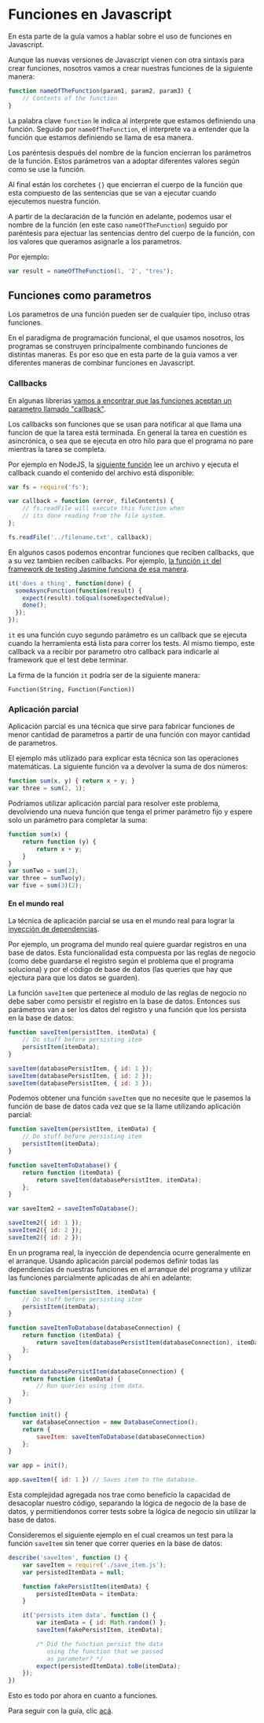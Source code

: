 # Funciones en Javascript

En esta parte de la guía vamos a hablar sobre el uso de funciones en Javascript.

Aunque las nuevas versiones de Javascript vienen con otra sintaxis para crear funciones, nosotros vamos a crear nuestras funciones de la siguiente manera:

```javascript
function nameOfTheFunction(param1, param2, param3) {
	// Contents of the function
}
```

La palabra clave `function` le indica al interprete que estamos definiendo una función. Seguido por `nameOfTheFunction`, el interprete va a entender que la función que estamos definiendo se llama de esa manera.

Los paréntesis después del nombre de la funcion encierran los parámetros de la función. Estos parámetros van a adoptar diferentes valores según como se use la función.

Al final están los corchetes `{}` que encierran el cuerpo de la función que esta compuesto de las sentencias que se van a ejecutar cuando ejecutemos nuestra función.

A partir de la declaración de la función en adelante, podemos usar el nombre de la función (en este caso `nameOfTheFunction`) seguido por paréntesis para ejectuar las sentencias dentro del cuerpo de la función, con los valores que queramos asignarle a los parametros.

Por ejemplo:

```javascript
var result = nameOfTheFunction(1, '2', "tres");
```

## Funciones como parametros

Los parametros de una función pueden ser de cualquier tipo, incluso otras funciones.

En el paradigma de programación funcional, el que usamos nosotros, los programas se construyen principalmente combinando funciones de distintas maneras. Es por eso que en esta parte de la guía vamos a ver diferentes maneras de combinar funciones en Javascript.

### Callbacks

En algunas librerias [vamos a encontrar que las funciones aceptan un parametro llamado "callback"](https://nodejs.org/api/http.html#http_request_end_data_encoding_callback).

Los callbacks son funciones que se usan para notificar al que llama una funcion de que la tarea está terminada. En general la tarea en cuestión es asincrónica, o sea que se ejecuta en otro hilo para que el programa no pare mientras la tarea se completa.

Por ejemplo en NodeJS, la [siguiente función](https://nodejs.org/api/fs.html#fs_fs_readfile_path_options_callback) lee un archivo y ejecuta el callback cuando el contenido del archivo está disponible:

```javascript
var fs = require('fs');

var callback = function (error, fileContents) {
	// fs.readFile will execute this function when
	// its done reading from the file system.
};

fs.readFile('../filename.txt', callback);
```

En algunos casos podemos encontrar funciones que reciben callbacks, que a su vez tambien reciben callbacks. Por ejemplo, [la función `it` del framework de testing Jasmine funciona de esa manera](https://jasmine.github.io/tutorials/async#callbacks).

```javascript
it('does a thing', function(done) {
  someAsyncFunction(function(result) {
    expect(result).toEqual(someExpectedValue);
    done();
  });
});
```

`it` es una función cuyo segundo parámetro es un callback que se ejecuta cuando la herramienta está lista para correr los tests. Al mismo tiempo, este callback va a recibir por parametro otro callback para indicarle al framework que el test debe terminar.

La firma de la función `it` podría ser de la siguiente manera:

```
Function(String, Function(Function))
```

### Aplicación parcial

Aplicación parcial es una técnica que sirve para fabricar funciones de menor cantidad de parametros a partir de una función con mayor cantidad de parametros.

El ejemplo más utilizado para explicar esta técnica son las operaciones matemáticas. La siguiente función va a devolver la suma de dos números:

```javascript
function sum(x, y) { return x + y; }
var three = sum(2, 1);
```

Podríamos utilizar aplicación parcial para resolver este problema, devolviendo una nueva función que tenga el primer parámetro fijo y espere solo un parámetro para completar la suma:

```javascript
function sum(x) {
	return function (y) {
		return x + y;
	}
}
var sumTwo = sum(2);
var three = sumTwo(y);
var five = sum(3)(2);
```

#### En el mundo real

La técnica de aplicación parcial se usa en el mundo real para lograr la [inyección de dependencias](https://en.wikipedia.org/wiki/Dependency_injection).

Por ejemplo, un programa del mundo real quiere guardar registros en una base de datos. Esta funcionalidad esta compuesta por las reglas de negocio (como debe guardarse el registro según el problema que el programa soluciona) y por el código de base de datos (las queries que hay que ejectura para que los datos se guarden).

La función `saveItem` que pertenece al modulo de las reglas de negocio no debe saber como persistir el registro en la base de datos. Entonces sus parámetros van a ser los datos del registro y una función que los persista en la base de datos:

```javascript
function saveItem(persistItem, itemData) {
	// Do stuff before persisting item
	persistItem(itemData);
}

saveItem(databasePersistItem, { id: 1 });
saveItem(databasePersistItem, { id: 2 });
saveItem(databasePersistItem, { id: 3 });
```

Podemos obtener una función `saveItem` que no necesite que le pasemos la función de base de datos cada vez que se la llame utilizando aplicación parcial:

```javascript
function saveItem(persistItem, itemData) {
	// Do stuff before persisting item
	persistItem(itemData);
}

function saveItemToDatabase() {
	return function (itemData) {
		return saveItem(databasePersistItem, itemData);
	};
}

var saveItem2 = saveItemToDatabase();

saveItem2({ id: 1 });
saveItem2({ id: 2 });
saveItem2({ id: 2 });
```

En un programa real, la inyección de dependencia ocurre generalmente en el arranque. Usando aplicación parcial podemos definir todas las dependencias de nuestras funciones en el arranque del programa y utilizar las funciones parcialmente aplicadas de ahí en adelante:

```javascript
function saveItem(persistItem, itemData) {
	// Do stuff before persisting item
	persistItem(itemData);
}

function saveItemToDatabase(databaseConnection) {
	return function (itemData) {
		return saveItem(databasePersistItem(databaseConnection), itemData);
	};
}

function databasePersistItem(databaseConnection) {
	return function (itemData) {
		// Run queries using item data.
	};
}

function init() {
	var databaseConnection = new DatabaseConnection();
	return {
		saveItem: saveItemToDatabase(databaseConnection)
	};
}

var app = init();

app.saveItem({ id: 1 }) // Saves item to the database.
```

Esta complejidad agregada nos trae como beneficio la capacidad de desacoplar nuestro código, separando la lógica de negocio de la base de datos, y permitiendonos correr tests sobre la lógica de negocio sin utilizar la base de datos.

Consideremos el siguiente ejemplo en el cual creamos un test para la función `saveItem` sin tener que correr queries en la base de datos:

```javascript
describe('saveItem', function () {
	var saveItem = require('./save_item.js');
	var persistedItemData = null;

	function fakePersistItem(itemData) {
		persistedItemData = itemData;
	}

	it('persists item data', function () {
		var itemData = { id: Math.random() };
		saveItem(fakePersistItem, itemData);

		/* Did the function persist the data
		   using the function that we passed
		   as parameter? */
		expect(persistedItemData).toBe(itemData);
	});
})
```

Esto es todo por ahora en cuanto a funciones.

Para seguir con la guía, clic [acá](https://bitbucket.org/inituy/onboarding/src/master/javascript/parallelism.md).
